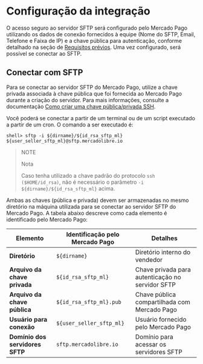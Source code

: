 # Configuração da integração

O acesso seguro ao servidor SFTP será configurado pelo Mercado Pago utilizando os dados de conexão fornecidos à equipe (Nome do SFTP, Email, Telefone e Faixa de IP) e a chave pública para autenticação, conforme detalhado na seção de [Requisitos prévios](/developers/pt/docs/links-and-debts/prerequisites). Uma vez configurado, será possível se conectar ao SFTP.

## Conectar com SFTP

Para se conectar ao servidor SFTP do Mercado Pago, utilize a chave privada associada à chave pública que foi fornecida ao Mercado Pago durante a criação do servidor. Para mais informações, consulte a documentação [Como criar uma chave pública/privada SSH](/developers/pt/docs/links-and-debts/public-and-private-key).

Você poderá se conectar a partir de um terminal ou de um script executado a partir de um cron. O comando a ser executado é:

```terminal
shell> sftp -i ${dirname}/${id_rsa_sftp_ml} ${user_seller_sftp_ml}@sftp.mercadolibre.io
```

> NOTE
>
> Nota
>
> Caso tenha utilizado a chave padrão do protocolo `ssh ($HOME/id_rsa)`, não é necessário o parâmetro `-i ${dirname}/${id_rsa_sftp_ml}` acima.

Ambas as chaves (pública e privada) devem ser armazenadas no mesmo diretório na máquina utilizada para se conectar ao servidor SFTP do Mercado Pago. A tabela abaixo descreve como cada elemento é identificado pelo Mercado Pago:

| Elemento                        | Identificação pelo Mercado Pago      | Detalhes                                         |
|---------------------------------|--------------------------------------|--------------------------------------------------|
| **Diretório**                   | `${dirname}`                         | Diretório interno do vendedor                    |
| **Arquivo da chave privada**    | `${id_rsa_sftp_ml}`                  | Chave privada para autenticação no servidor SFTP |
| **Arquivo da chave pública**    | `${id_rsa_sftp_ml}.pub`              | Chave pública compartilhada com Mercado Pago     |
| **Usuário para conexão**        | `${user_seller_sftp_ml}`             | Usuário fornecido pelo Mercado Pago              |
| **Domínio dos servidores SFTP** | `sftp.mercadolibre.io`               | Domínio para acessar os servidores SFTP          |